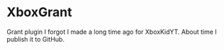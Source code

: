 # XboxGrant
Grant plugin I forgot I made a long time ago for XboxKidYT. About time I publish it to GitHub.
